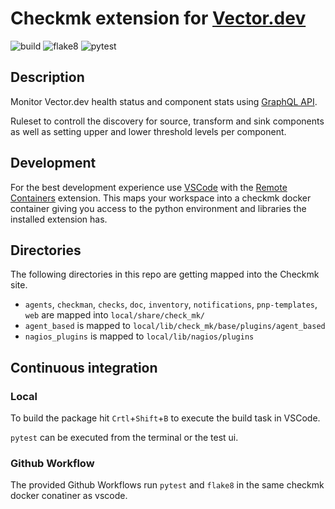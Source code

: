 # Checkmk extension for [Vector.dev](https://vector.dev/)

![build](https://github.com/jiuka/checkmk_vector/workflows/build/badge.svg)
![flake8](https://github.com/jiuka/checkmk_vector/workflows/Lint/badge.svg)
![pytest](https://github.com/jiuka/checkmk_vector/workflows/pytest/badge.svg)

## Description

Monitor Vector.dev health status and component stats using [GraphQL API](https://vector.dev/docs/reference/api/).

Ruleset to controll the discovery for source, transform and sink components as well as setting upper and lower threshold levels per component.

## Development

For the best development experience use [VSCode](https://code.visualstudio.com/) with the [Remote Containers](https://marketplace.visualstudio.com/items?itemName=ms-vscode-remote.remote-containers) extension. This maps your workspace into a checkmk docker container giving you access to the python environment and libraries the installed extension has.

## Directories

The following directories in this repo are getting mapped into the Checkmk site.

* `agents`, `checkman`, `checks`, `doc`, `inventory`, `notifications`, `pnp-templates`, `web` are mapped into `local/share/check_mk/`
* `agent_based` is mapped to `local/lib/check_mk/base/plugins/agent_based`
* `nagios_plugins` is mapped to `local/lib/nagios/plugins`

## Continuous integration
### Local

To build the package hit `Crtl`+`Shift`+`B` to execute the build task in VSCode.

`pytest` can be executed from the terminal or the test ui.

### Github Workflow

The provided Github Workflows run `pytest` and `flake8` in the same checkmk docker conatiner as vscode.
